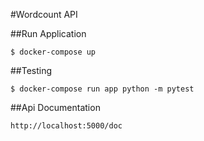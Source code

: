 #Wordcount API

##Run Application
```
$ docker-compose up
```

##Testing
```
$ docker-compose run app python -m pytest
```

##Api Documentation
```
http://localhost:5000/doc 
````

